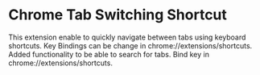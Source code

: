 # Chrome Tab Switching Shortcut

This extension enable to quickly navigate between tabs using keyboard shortcuts. Key Bindings can be change in chrome://extensions/shortcuts.
Added functionality to be able to search for tabs. Bind key in chrome://extensions/shortcuts.
